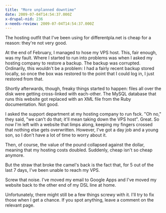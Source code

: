 ```yaml
---
title: "More unplanned downtime"
date: 2009-07-04T14:54:37.000Z
x-drupal-nid: 236
x-needs-review: 2009-07-04T14:54:37.000Z
---
```

The hosting outfit that I've been using for differentpla.net is cheap for a reason: they're not very good.

At the end of February, I managed to hose my VPS host. This, fair enough, was my fault. Where I started to run into problems was when I asked my hosting company to restore a backup. The backup was corrupted. Ordinarily, this wouldn't be a problem: I had a fairly recent backup stored locally, so once the box was restored to the point that I could log in, I just restored from that.

Shortly afterwards, though, freaky things started to happen: files all over the disk were getting cross-linked with each-other. The MySQL database that runs this website got replaced with an XML file from the Ruby documentation. Not good.

I asked the support department at my hosting company to run fsck. "Oh no," they said, "we can't do that; it'll mean taking down the VPS host". Great. So now I'm left with a website that limps along, keeping my fingers crossed that nothing else gets overwritten. However, I've got a day job and a young son, so I don't have a lot of time to worry about it.

Then, of course, the value of the pound collapsed against the dollar, meaning that my hosting costs doubled. Suddenly, cheap isn't so cheap anymore.

But the straw that broke the camel's back is the fact that, for 5 out of the last 7 days, I've been unable to reach my VPS.

Screw that noise. I've moved my email to Google Apps and I've moved my website back to the other end of my DSL line at home.

Unfortunately, there might still be a few things screwy with it. I'll try to fix those when I get a chance. If you spot anything, leave a comment on the relevant page.
